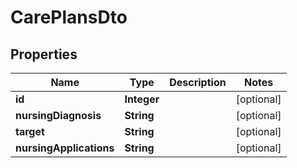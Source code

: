 
# CarePlansDto

## Properties
Name | Type | Description | Notes
------------ | ------------- | ------------- | -------------
**id** | **Integer** |  |  [optional]
**nursingDiagnosis** | **String** |  |  [optional]
**target** | **String** |  |  [optional]
**nursingApplications** | **String** |  |  [optional]



